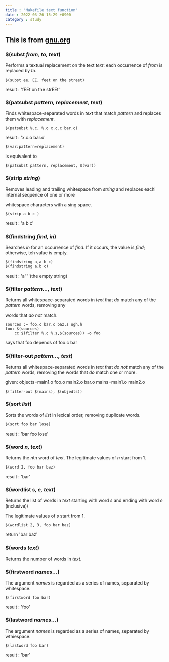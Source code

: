 ```yaml
---
title : "Makefile text function"
date : 2022-03-26 15:29 +0900
category : study
---
```


## This is from **[gnu.org](https://www.gnu.org/software/make/manual/html_node/Text-Functions.html#Text-Functions)**

### $(subst <em>from, to, text</em>)

Performs a textual replacement on the text <em>text</em>: each occurrence of <em>from</em> is replaced by <em>to</em>.

	$(subst ee, EE, feet on the street)
	
result : 'fEEt on the strEEt'


### $(patsubst <em>pattern, replacement, text</em>)

Finds whitespace-separated words in <em>text</em> that match <em>pattern</em> and replaces them with <em>replacement</em>.

	$(patsubst %.c, %.o x.c.c bar.c)

result : 'x.c.o bar.o'

	$(var:pattern=replacement)

is equivalent to

	$(patsubst pattern, replacement, $(var))


### $(strip <em>string</em>)

Removes leading and trailing whitespace from <em>string</em> and replaces eachi internal sequence of one or more

whitespace characters with a sing space.

	$(strip a b c )

result : 'a b c'


### $(findstring <em>find, in</em>)

Searches <em>in</em> for an occurrence of <em>find</em>. If it occurs, the value is <em>find</em>; otherwise, teh value is empty.

	$(findstring a,a b c)
	$(findstring a,b c)

result : 'a' ''(the empty string)

### $(filter <em>pattern..., text</em>)

Returns all whitespace-separated words in <em>text</em> that <em>do</em> match any of the <em>pattern</em> words, removing any

words that <em>do not</em> match.

	sources := foo.c bar.c baz.s ugh.h
	foo: $(sources)
		cc $(filter %.c %.s,$(sources)) -o foo

says that foo depends of foo.c bar 

### $(filter-out <em>pattern..., text</em>)

Returns all whitespace-separated words in <em>text</em> that <em>do not</em> match any of the <em>pattern</em> words, removing the words that <em>do</em> match one or more.

given:
	objects=main1.o foo.o main2.o bar.o
	mains=main1.o main2.o

	$(filter-out $(mains), $(objedts))


### $(sort <em>list</em>)

Sorts the words of <em>list</em> in lexical order, removing duplicate words.

	$(sort foo bar lose)

result : 'bar foo lose'

### $(word <em>n, text</em>)

Returns the <em>n</em>th word of <em>text</em>. The legitimate values of <em>n</em> start from 1.

	$(word 2, foo bar baz)

result : 'bar'

### $(wordlist <em>s, e, text</em>)

Returns the list of words in <em>text</em> starting with word <em>s</em> and ending with word <em>e</em> (inclusive)/

The legitimate values of <em>s</em> start from 1.

	$(wordlist 2, 3, foo bar baz)

return 'bar baz'

### $(words <em>text</em>)

Returns the number of words in <em>text</em>.

### $(firstword <em>names...</em>)

The argument <em>names</em> is regarded as a series of names, separated by whitespace.

	$(firstword foo bar)

result : 'foo'


### $(lastword <em>names...</em>)

The argument <em>names</em> is regarded as a series of names, separated by wthiespace.

	$(lastword foo bar)

result : 'bar'

